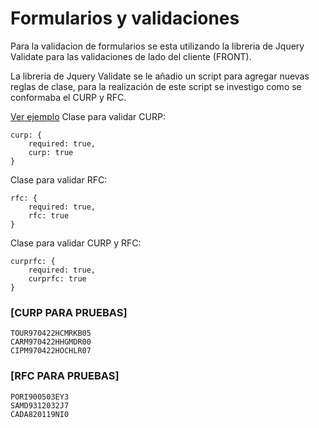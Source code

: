 <h1 class="rich-diff-level-zero">
<a id="user-content-formularios-y-validaciones" class="anchor rich-diff-level-one" aria-hidden="true" href="/alevirdz/CURP-y-RFC-Javascript-Front/blob/main/README.md#formularios-y-validaciones"></a>Formularios y validaciones</h1>

Para la validacion de formularios se esta utilizando
la libreria de Jquery Validate para las validaciones de lado del cliente (FRONT).

La libreria de Jquery Validate se le añadio un script para agregar nuevas reglas de clase, para la realización de este script se investigo como se conformaba el CURP y RFC.

<a href="https://alevirdz.github.io/CURP-y-RFC-Javascript-Front/" target=”_blank”>Ver ejemplo</a>
Clase para validar CURP:
```
curp: {
    required: true,
    curp: true
}
```
Clase para validar RFC:
```
rfc: {
    required: true,
    rfc: true
}
```

Clase para validar CURP y RFC:
```
curprfc: {
    required: true,
    curprfc: true
}
```

<h3><b>[CURP PARA PRUEBAS]</b></h3>

```
TOUR970422HCMRKB05
CARM970422HHGMDR00
CIPM970422HOCHLR07
```

<h3><b>[RFC PARA PRUEBAS]</b></h3>

```
PORI900503EY3
SAMD9312032J7
CADA820119NI0
```
